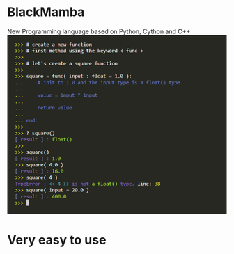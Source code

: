 # BlackMamba
New Programming language based on Python, Cython and C++
![ScreenShot](/images/create_function1.png)
# Very easy to use 

